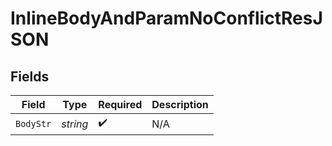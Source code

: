 # InlineBodyAndParamNoConflictResJSON


## Fields

| Field              | Type               | Required           | Description        |
| ------------------ | ------------------ | ------------------ | ------------------ |
| `BodyStr`          | *string*           | :heavy_check_mark: | N/A                |